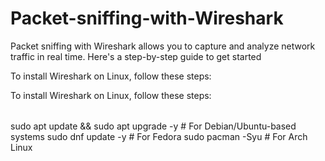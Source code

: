 # Packet-sniffing-with-Wireshark
Packet sniffing with Wireshark allows you to capture and analyze network traffic in real time. Here's a step-by-step guide to get started

To install Wireshark on Linux, follow these steps:

To install Wireshark on Linux, follow these steps:

<table></table>
sudo apt update && sudo apt upgrade -y   # For Debian/Ubuntu-based systems
sudo dnf update -y                      # For Fedora
sudo pacman -Syu                        # For Arch Linux
</table>
